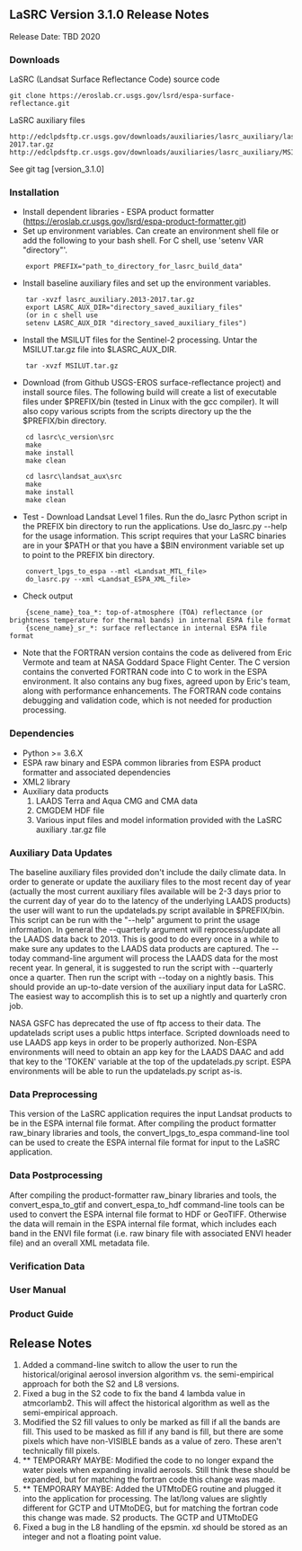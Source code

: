## LaSRC Version 3.1.0 Release Notes
Release Date: TBD 2020

### Downloads
LaSRC (Landsat Surface Reflectance Code) source code

    git clone https://eroslab.cr.usgs.gov/lsrd/espa-surface-reflectance.git

LaSRC auxiliary files

    http://edclpdsftp.cr.usgs.gov/downloads/auxiliaries/lasrc_auxiliary/lasrc_aux.2013-2017.tar.gz
    http://edclpdsftp.cr.usgs.gov/downloads/auxiliaries/lasrc_auxiliary/MSILUT.tar.gz

See git tag [version_3.1.0]

### Installation
  * Install dependent libraries - ESPA product formatter (https://eroslab.cr.usgs.gov/lsrd/espa-product-formatter.git)
  * Set up environment variables.  Can create an environment shell file or add the following to your bash shell.  For C shell, use 'setenv VAR "directory"'.
```
    export PREFIX="path_to_directory_for_lasrc_build_data"
```

  * Install baseline auxiliary files and set up the environment variables.
```
    tar -xvzf lasrc_auxiliary.2013-2017.tar.gz
    export LASRC_AUX_DIR="directory_saved_auxiliary_files"
    (or in c shell use 
    setenv LASRC_AUX_DIR "directory_saved_auxiliary_files")
```

  * Install the MSILUT files for the Sentinel-2 processing. Untar the MSILUT.tar.gz file into $LASRC\_AUX\_DIR.
```
    tar -xvzf MSILUT.tar.gz
```

  * Download (from Github USGS-EROS surface-reflectance project) and install source files. The following build will create a list of executable files under $PREFIX/bin (tested in Linux with the gcc compiler). It will also copy various scripts from the scripts directory up the the $PREFIX/bin directory.
```
    cd lasrc\c_version\src
    make
    make install
    make clean

    cd lasrc\landsat_aux\src
    make
    make install
    make clean
```

  * Test - Download Landsat Level 1 files.  Run the do\_lasrc Python script in the PREFIX bin directory to run the applications.  Use do\_lasrc.py --help for the usage information.  This script requires that your LaSRC binaries are in your $PATH or that you have a $BIN environment variable set up to point to the PREFIX bin directory.
```
    convert_lpgs_to_espa --mtl <Landsat_MTL_file>
    do_lasrc.py --xml <Landsat_ESPA_XML_file>
```

  * Check output
```
    {scene_name}_toa_*: top-of-atmosphere (TOA) reflectance (or brightness temperature for thermal bands) in internal ESPA file format
    {scene_name}_sr_*: surface reflectance in internal ESPA file format
```

  * Note that the FORTRAN version contains the code as delivered from Eric Vermote and team at NASA Goddard Space Flight Center.  The C version contains the converted FORTRAN code into C to work in the ESPA environment.  It also contains any bug fixes, agreed upon by Eric's team, along with performance enhancements.  The FORTRAN code contains debugging and validation code, which is not needed for production processing.

### Dependencies
  * Python >= 3.6.X
  * ESPA raw binary and ESPA common libraries from ESPA product formatter and associated dependencies
  * XML2 library
  * Auxiliary data products
    1. LAADS Terra and Aqua CMG and CMA data
    2. CMGDEM HDF file
    3. Various input files and model information provided with the LaSRC auxiliary .tar.gz file

### Auxiliary Data Updates
The baseline auxiliary files provided don't include the daily climate data.  In order to generate or update the auxiliary files to the most recent day of year (actually the most current auxiliary files available will be 2-3 days prior to the current day of year do to the latency of the underlying LAADS products) the user will want to run the updatelads.py script available in $PREFIX/bin.  This script can be run with the "--help" argument to print the usage information.  In general the --quarterly argument will reprocess/update all the LAADS data back to 2013.  This is good to do every once in a while to make sure any updates to the LAADS data products are captured.  The --today command-line argument will process the LAADS data for the most recent year.  In general, it is suggested to run the script with --quarterly once a quarter.  Then run the script with --today on a nightly basis.  This should provide an up-to-date version of the auxiliary input data for LaSRC.  The easiest way to accomplish this is to set up a nightly and quarterly cron job.

NASA GSFC has deprecated the use of ftp access to their data.  The updatelads script uses a public https interface.  Scripted downloads need to use LAADS app keys in order to be properly authorized.  Non-ESPA environments will need to obtain an app key for the LAADS DAAC and add that key to the 'TOKEN' variable at the top of the updatelads.py script.  ESPA environments will be able to run the updatelads.py script as-is.

### Data Preprocessing
This version of the LaSRC application requires the input Landsat products to be in the ESPA internal file format.  After compiling the product formatter raw\_binary libraries and tools, the convert\_lpgs\_to\_espa command-line tool can be used to create the ESPA internal file format for input to the LaSRC application.

### Data Postprocessing
After compiling the product-formatter raw\_binary libraries and tools, the convert\_espa\_to\_gtif and convert\_espa\_to\_hdf command-line tools can be used to convert the ESPA internal file format to HDF or GeoTIFF.  Otherwise the data will remain in the ESPA internal file format, which includes each band in the ENVI file format (i.e. raw binary file with associated ENVI header file) and an overall XML metadata file.

### Verification Data

### User Manual

### Product Guide

## Release Notes
1. Added a command-line switch to allow the user to run the historical/original
   aerosol inversion algorithm vs. the semi-empirical approach for both the
   S2 and L8 versions.
2. Fixed a bug in the S2 code to fix the band 4 lambda value in atmcorlamb2.
   This will affect the historical algorithm as well as the semi-empirical
   approach.
3. Modified the S2 fill values to only be marked as fill if all the bands are
   fill. This used to be masked as fill if any band is fill, but there are
   some pixels which have non-VISIBLE bands as a value of zero. These aren't
   technically fill pixels.
4. ** TEMPORARY MAYBE: Modified the code to no longer expand the water pixels
   when expanding invalid aerosols. Still think these should be expanded, but
   for matching the fortran code this change was made.
5. ** TEMPORARY MAYBE: Added the UTMtoDEG routine and plugged it into the
   application for processing.  The lat/long values are slightly different for
   GCTP and UTMtoDEG, but for matching the fortran code this change was made.
   S2 products. The GCTP and UTMtoDEG
6. Fixed a bug in the L8 handling of the epsmin. xd should be stored as an
   integer and not a floating point value.
